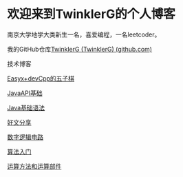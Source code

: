 # 欢迎来到TwinklerG的个人博客

南京大学地学大类新生一名，喜爱编程，一名leetcoder。

我的GitHub仓库[TwinklerG (TwinklerG) (github.com)](https://github.com/TwinklerG)

技术博客

[Easyx+devCpp的五子棋](./GobangInC.html)

[JavaAPI基础](./javaAPI/html)

[Java基础语法](./java基础.html)

[好文分享](./好文分享.html)

[数字逻辑电路](数字逻辑电路.html)

[算法入门](./算法入门.html)

[运算方法和运算部件](./运算方法和运算部件.html)
